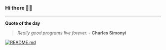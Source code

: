 ### Hi there 👋🏻


---

**Quote of the day**

> *Really good programs live forever.* - **Charles Simonyi** 

[![README.md](https://github.com/marcolovazzano/marcolovazzano/actions/workflows/readme.yml/badge.svg)](https://github.com/marcolovazzano/marcolovazzano/actions/workflows/readme.yml)
